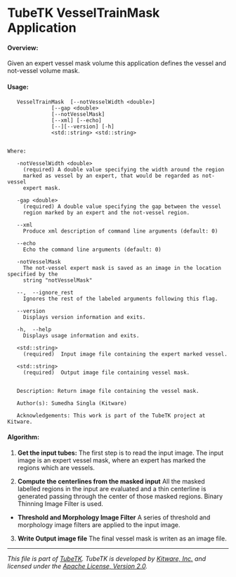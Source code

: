 TubeTK VesselTrainMask Application
=============================================

#### Overview:

Given an expert vessel mask volume this application defines the vessel and not-vessel volume mask.

#### Usage:

```
   VesselTrainMask  [--notVesselWidth <double>]
              [--gap <double>
              [--notVesselMask]
              [--xml] [--echo]
              [--][--version] [-h]
              <std::string> <std::string>


Where:

   -notVesselWidth <double>
     (required) A double value specifying the width around the region
     marked as vessel by an expert, that would be regarded as not-vessel
     expert mask.

   -gap <double>
     (required) A double value specifying the gap between the vessel
     region marked by an expert and the not-vessel region.

   --xml
     Produce xml description of command line arguments (default: 0)

   --echo
     Echo the command line arguments (default: 0)

   -notVesselMask
     The not-vessel expert mask is saved as an image in the location specified by the
     string "notVesselMask"

   --,  --ignore_rest
     Ignores the rest of the labeled arguments following this flag.

   --version
     Displays version information and exits.

   -h,  --help
     Displays usage information and exits.

   <std::string>
     (required)  Input image file containing the expert marked vessel.

   <std::string>
     (required)  Output image file containing vessel mask.


   Description: Return image file containing the vessel mask.

   Author(s): Sumedha Singla (Kitware)

   Acknowledgements: This work is part of the TubeTK project at Kitware.

```

#### Algorithm:

1. **Get the input tubes:**
 The first step is to read the input image. The input image is an expert vessel mask,
 where an expert has marked the regions which are vessels.

2. **Compute the centerlines from the masked input**
 All the masked labelled regions in the input are evaluated and a thin centerline is
 generated passing through the center of those masked regions. Binary Thinning Image
 Filter is used.

 * **Threshold and Morphology Image Filter**
 A series of threshold and morphology image filters are applied to the input image.

3. **Write Output image file**
 The final vessel mask is writen as an image file.

----
*This file is part of [TubeTK](http://www.tubetk.org). TubeTK is developed by
[Kitware, Inc.](http://www.kitware.com) and licensed under the
[Apache License, Version 2.0](http://www.apache.org/licenses/LICENSE-2.0).*